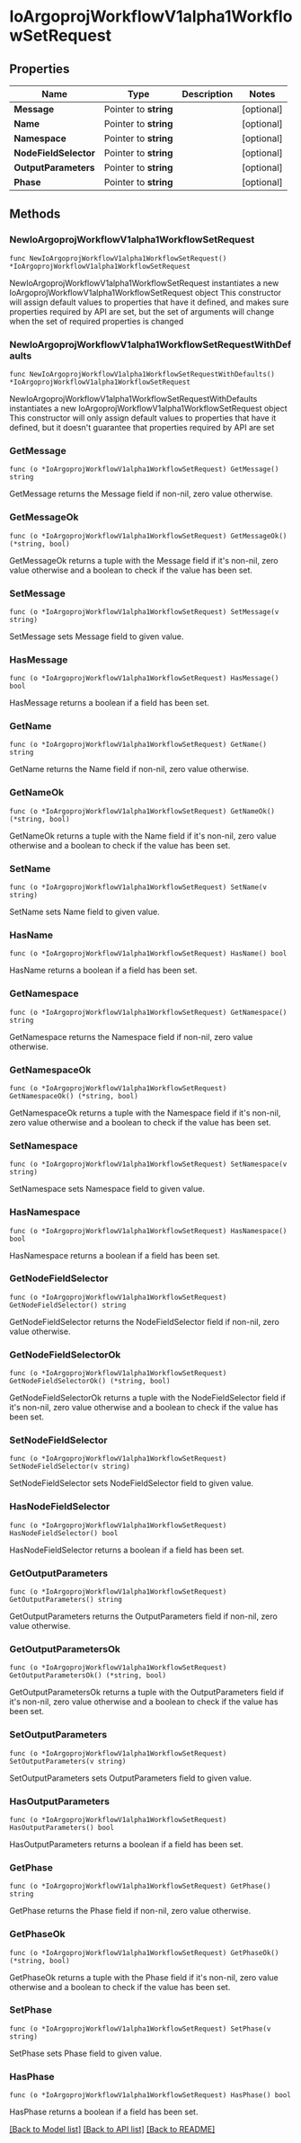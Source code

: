# IoArgoprojWorkflowV1alpha1WorkflowSetRequest

## Properties

Name | Type | Description | Notes
------------ | ------------- | ------------- | -------------
**Message** | Pointer to **string** |  | [optional] 
**Name** | Pointer to **string** |  | [optional] 
**Namespace** | Pointer to **string** |  | [optional] 
**NodeFieldSelector** | Pointer to **string** |  | [optional] 
**OutputParameters** | Pointer to **string** |  | [optional] 
**Phase** | Pointer to **string** |  | [optional] 

## Methods

### NewIoArgoprojWorkflowV1alpha1WorkflowSetRequest

`func NewIoArgoprojWorkflowV1alpha1WorkflowSetRequest() *IoArgoprojWorkflowV1alpha1WorkflowSetRequest`

NewIoArgoprojWorkflowV1alpha1WorkflowSetRequest instantiates a new IoArgoprojWorkflowV1alpha1WorkflowSetRequest object
This constructor will assign default values to properties that have it defined,
and makes sure properties required by API are set, but the set of arguments
will change when the set of required properties is changed

### NewIoArgoprojWorkflowV1alpha1WorkflowSetRequestWithDefaults

`func NewIoArgoprojWorkflowV1alpha1WorkflowSetRequestWithDefaults() *IoArgoprojWorkflowV1alpha1WorkflowSetRequest`

NewIoArgoprojWorkflowV1alpha1WorkflowSetRequestWithDefaults instantiates a new IoArgoprojWorkflowV1alpha1WorkflowSetRequest object
This constructor will only assign default values to properties that have it defined,
but it doesn't guarantee that properties required by API are set

### GetMessage

`func (o *IoArgoprojWorkflowV1alpha1WorkflowSetRequest) GetMessage() string`

GetMessage returns the Message field if non-nil, zero value otherwise.

### GetMessageOk

`func (o *IoArgoprojWorkflowV1alpha1WorkflowSetRequest) GetMessageOk() (*string, bool)`

GetMessageOk returns a tuple with the Message field if it's non-nil, zero value otherwise
and a boolean to check if the value has been set.

### SetMessage

`func (o *IoArgoprojWorkflowV1alpha1WorkflowSetRequest) SetMessage(v string)`

SetMessage sets Message field to given value.

### HasMessage

`func (o *IoArgoprojWorkflowV1alpha1WorkflowSetRequest) HasMessage() bool`

HasMessage returns a boolean if a field has been set.

### GetName

`func (o *IoArgoprojWorkflowV1alpha1WorkflowSetRequest) GetName() string`

GetName returns the Name field if non-nil, zero value otherwise.

### GetNameOk

`func (o *IoArgoprojWorkflowV1alpha1WorkflowSetRequest) GetNameOk() (*string, bool)`

GetNameOk returns a tuple with the Name field if it's non-nil, zero value otherwise
and a boolean to check if the value has been set.

### SetName

`func (o *IoArgoprojWorkflowV1alpha1WorkflowSetRequest) SetName(v string)`

SetName sets Name field to given value.

### HasName

`func (o *IoArgoprojWorkflowV1alpha1WorkflowSetRequest) HasName() bool`

HasName returns a boolean if a field has been set.

### GetNamespace

`func (o *IoArgoprojWorkflowV1alpha1WorkflowSetRequest) GetNamespace() string`

GetNamespace returns the Namespace field if non-nil, zero value otherwise.

### GetNamespaceOk

`func (o *IoArgoprojWorkflowV1alpha1WorkflowSetRequest) GetNamespaceOk() (*string, bool)`

GetNamespaceOk returns a tuple with the Namespace field if it's non-nil, zero value otherwise
and a boolean to check if the value has been set.

### SetNamespace

`func (o *IoArgoprojWorkflowV1alpha1WorkflowSetRequest) SetNamespace(v string)`

SetNamespace sets Namespace field to given value.

### HasNamespace

`func (o *IoArgoprojWorkflowV1alpha1WorkflowSetRequest) HasNamespace() bool`

HasNamespace returns a boolean if a field has been set.

### GetNodeFieldSelector

`func (o *IoArgoprojWorkflowV1alpha1WorkflowSetRequest) GetNodeFieldSelector() string`

GetNodeFieldSelector returns the NodeFieldSelector field if non-nil, zero value otherwise.

### GetNodeFieldSelectorOk

`func (o *IoArgoprojWorkflowV1alpha1WorkflowSetRequest) GetNodeFieldSelectorOk() (*string, bool)`

GetNodeFieldSelectorOk returns a tuple with the NodeFieldSelector field if it's non-nil, zero value otherwise
and a boolean to check if the value has been set.

### SetNodeFieldSelector

`func (o *IoArgoprojWorkflowV1alpha1WorkflowSetRequest) SetNodeFieldSelector(v string)`

SetNodeFieldSelector sets NodeFieldSelector field to given value.

### HasNodeFieldSelector

`func (o *IoArgoprojWorkflowV1alpha1WorkflowSetRequest) HasNodeFieldSelector() bool`

HasNodeFieldSelector returns a boolean if a field has been set.

### GetOutputParameters

`func (o *IoArgoprojWorkflowV1alpha1WorkflowSetRequest) GetOutputParameters() string`

GetOutputParameters returns the OutputParameters field if non-nil, zero value otherwise.

### GetOutputParametersOk

`func (o *IoArgoprojWorkflowV1alpha1WorkflowSetRequest) GetOutputParametersOk() (*string, bool)`

GetOutputParametersOk returns a tuple with the OutputParameters field if it's non-nil, zero value otherwise
and a boolean to check if the value has been set.

### SetOutputParameters

`func (o *IoArgoprojWorkflowV1alpha1WorkflowSetRequest) SetOutputParameters(v string)`

SetOutputParameters sets OutputParameters field to given value.

### HasOutputParameters

`func (o *IoArgoprojWorkflowV1alpha1WorkflowSetRequest) HasOutputParameters() bool`

HasOutputParameters returns a boolean if a field has been set.

### GetPhase

`func (o *IoArgoprojWorkflowV1alpha1WorkflowSetRequest) GetPhase() string`

GetPhase returns the Phase field if non-nil, zero value otherwise.

### GetPhaseOk

`func (o *IoArgoprojWorkflowV1alpha1WorkflowSetRequest) GetPhaseOk() (*string, bool)`

GetPhaseOk returns a tuple with the Phase field if it's non-nil, zero value otherwise
and a boolean to check if the value has been set.

### SetPhase

`func (o *IoArgoprojWorkflowV1alpha1WorkflowSetRequest) SetPhase(v string)`

SetPhase sets Phase field to given value.

### HasPhase

`func (o *IoArgoprojWorkflowV1alpha1WorkflowSetRequest) HasPhase() bool`

HasPhase returns a boolean if a field has been set.


[[Back to Model list]](../README.md#documentation-for-models) [[Back to API list]](../README.md#documentation-for-api-endpoints) [[Back to README]](../README.md)


